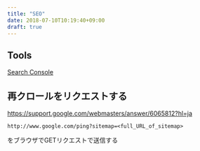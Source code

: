 ```yaml
---
title: "SEO"
date: 2018-07-10T10:19:40+09:00
draft: true
---
```


<!--more-->
## Tools
[Search Console](https://www.google.com/webmasters/tools/home?hl=ja)

## 再クロールをリクエストする
https://support.google.com/webmasters/answer/6065812?hl=ja

```
http://www.google.com/ping?sitemap=<full_URL_of_sitemap>
```
をブラウザでGETリクエストで送信する
